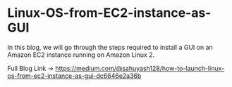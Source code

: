 # Linux-OS-from-EC2-instance-as-GUI
In this blog, we will go through the steps required to install a GUI on an Amazon EC2 instance running on Amazon Linux 2.


Full Blog Link -> https://medium.com/@sahuyash128/how-to-launch-linux-os-from-ec2-instance-as-gui-dc6646e2a36b
